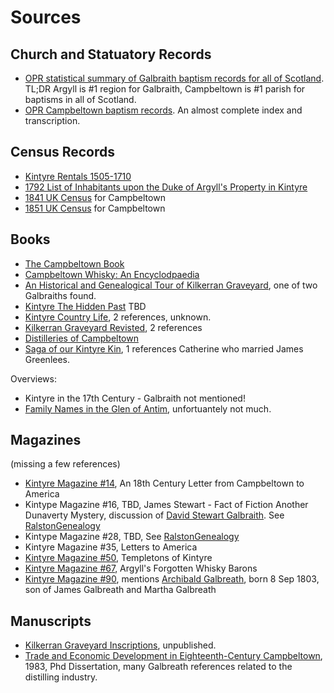 # Sources

## Church and Statuatory Records

* [OPR statistical summary of Galbraith baptism records for all of Scotland](opr-scotland-births.md). TL;DR Argyll is #1 region for Galbraith, Campbeltown is #1 parish for baptisms in all of Scotland.
* [OPR Campbeltown baptism records](opr-campbeltown-births.md). An almost complete index and transcription.

## Census Records

* [Kintyre Rentals 1505-1710](kintyre-rentals-1505-1710.md)
* [1792 List of Inhabitants upon the Duke of Argyll's Property in Kintyre](list-of-inhabitants-upon-the-duke-of-argylls-property-in-kintyre-1792.md)
* [1841 UK Census](scotland-census-1841-campbeltown.md) for Campbeltown
* [1851 UK Census](scotland-census-1851-campbeltown.md) for Campbeltown

## Books

* [The Campbeltown Book](campbeltown.md)
* [Campbeltown Whisky: An Encyclodpaedia](campbeltown-whisky-an-encyclopaedia.md)
* [An Historical and Genealogical Tour of Kilkerran Graveyard](kilkerran-graveyard.md), one of two Galbraiths found.
* [Kintyre The Hidden Past](kintyre-the-hidden-past.md) TBD
* [Kintyre Country Life](kintyre-country-life.md), 2 references, unknown.
* [Kilkerran Graveyard Revisted](kilkerran-graveyard-revisted.md), 2 references
* [Distilleries of Campbeltown](distilleries-of-campbeltown.md)
* [Saga of our Kintyre Kin](saga-of-our-kintyre-kin.md), 1 references Catherine who married James Greenlees.

Overviews:
* Kintyre in the 17th Century - Galbraith not mentioned!
* [Family Names in the Glen of Antim](family-names-in-the-glen-of-antim.md), unfortuantely not much.

## Magazines

(missing a few references)

* [Kintyre Magazine #14](kintyre-magazine-14.md), An 18th Century Letter from Campbeltown to America
* Kintype Magazine #16, TBD, James Stewart - Fact of Fiction Another Dunaverty Mystery, discussion of [David Stewart Galbraith](https://github.com/npg70/galbreath/blob/main/people/galbraith-david-stewart-1782.md).  See [RalstonGenealogy](http://www.ralstongenealogy.com/number16kintmag.htm)
* Kintype Magazine #28, TBD, See [RalstonGenealogy](http://www.ralstongenealogy.com/number28kintmag.htm)
* Kintyre Magazine #35, Letters to America
* [Kintyre Magazine #50](kintyre-magazine-50.md), Templetons of Kintyre
* [Kintyre Magazine #67](kintyre-magazine-67.md), Argyll's Forgotten Whisky Barons 
* [Kintyre Magazine #90](kintyre-magazine-90.md), mentions [Archibald Galbreath](/people/galbreath-archibald-1803.md), born 8 Sep 1803, son of James Galbreath and Martha Galbreath

## Manuscripts

* [Kilkerran Graveyard Inscriptions](kilkerran-graveyard-inscriptions.md), unpublished.
* [Trade and Economic Development in Eighteenth-Century Campbeltown](trade-and-economic-development-in-eighteenth-century-campbeltown.md), 1983, Phd Dissertation, many Galbreath references related to the distilling industry.
